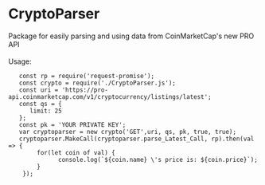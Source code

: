# CryptoParser
Package for easily parsing and using data from CoinMarketCap's new PRO API<br><br>
Usage:
```
   const rp = require('request-promise');
   const crypto = require('./CryptoParser.js');
   const uri = 'https://pro-api.coinmarketcap.com/v1/cryptocurrency/listings/latest';
   const qs = {
	  limit: 25
   };
   const pk = 'YOUR PRIVATE KEY';
   var cryptoparser = new crypto('GET',uri, qs, pk, true, true);
   cryptoparser.MakeCall(cryptoparser.parse_Latest_Call, rp).then(val => {
	    for(let coin of val) {
		      console.log(`${coin.name} \'s price is: ${coin.price}`);
	    }
    });
